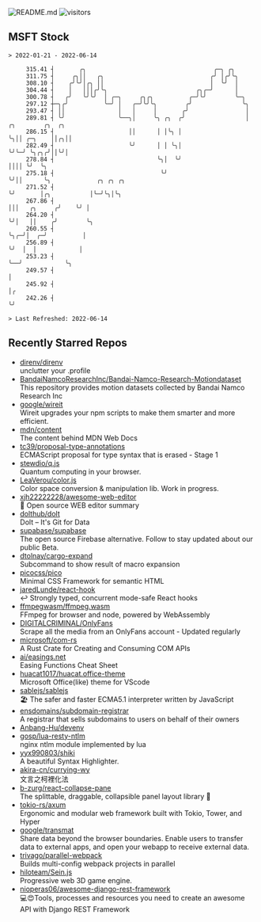![README.md](https://github.com/Gerhut/Gerhut/workflows/README.md/badge.svg)
![visitors](https://visitors.vercel.app/Gerhut/Gerhut?token=8cf69d1f6813d272ef062726b6070c9be4ff72038cfe5a7ded7384a8da65d866)

## MSFT Stock

```
> 2022-01-21 - 2022-06-14

     315.41 ┤       ╭╮                                    ╭─╮ ╭╮                                                 
     311.75 ┤     ╭╮││   ╭╮                              ╭╯ │╭╯╰╮                                                
     308.10 ┤    ╭╯╰╯│╭╮ ││                              │  ╰╯  │                                                
     304.44 ┤    │   │││╭╯╰╮                         ╭╮╭─╯      │                                                
     300.78 ┤   ╭╯   ╰╯╰╯  │ ╭─╮     ╭╮╭╮          ╭─╯╰╯        ╰─╮                                              
     297.12 ┼─╮╭╯          ╰─╯ │   ╭─╯╰╯╰╮        ╭╯              ╰╮                                             
     293.47 ┤ ││               │   │     │       ╭╯                │                                             
     289.81 ┤ ╰╯               ╰──╮│     ╰╮ ╭╮  ╭╯                 │ ╭╮        ╭╮  ╭╮                            
     286.15 ┤                     ││      │ │╰╮ │                  ╰╮││ ╭─╮    ││╭╮││                            
     282.49 ┤                     ╰╯      │ │ ╰╮│                   ╰╯╰─╯ ╰╮╭╮╭╯││╰╯│                            
     278.84 ┤                             ╰╮│  ╰╯                          ││││ ╰╯  ╰╮                           
     275.18 ┤                              ╰╯                              ╰╯││      ╰╮             ╭╮ ╭╮ ╭╮     
     271.52 ┤                                                                ╰╯       │╭╮           │╰─╯╰╮│╰╮    
     267.86 ┤                                                                         │││   ╭╮     ╭╯    ╰╯ │    
     264.20 ┤                                                                         ╰╯│   ││    ╭╯        ╰╮   
     260.55 ┤                                                                           ╰╮╭─╯│  ╭─╯          │   
     256.89 ┤                                                                            ╰╯  │  │            │   
     253.23 ┤                                                                                ╰──╯            ╰╮  
     249.57 ┤                                                                                                 │  
     245.92 ┤                                                                                                 │╭ 
     242.26 ┤                                                                                                 ╰╯ 

> Last Refreshed: 2022-06-14
```

## Recently Starred Repos

- [direnv/direnv](https://github.com/direnv/direnv)  
  unclutter your .profile
- [BandaiNamcoResearchInc/Bandai-Namco-Research-Motiondataset](https://github.com/BandaiNamcoResearchInc/Bandai-Namco-Research-Motiondataset)  
  This repository provides motion datasets collected by Bandai Namco Research Inc
- [google/wireit](https://github.com/google/wireit)  
  Wireit upgrades your npm scripts to make them smarter and more efficient.
- [mdn/content](https://github.com/mdn/content)  
  The content behind MDN Web Docs
- [tc39/proposal-type-annotations](https://github.com/tc39/proposal-type-annotations)  
  ECMAScript proposal for type syntax that is erased - Stage 1
- [stewdio/q.js](https://github.com/stewdio/q.js)  
  Quantum computing in your browser.
- [LeaVerou/color.js](https://github.com/LeaVerou/color.js)  
  Color space conversion & manipulation lib. Work in progress.
- [xjh22222228/awesome-web-editor](https://github.com/xjh22222228/awesome-web-editor)  
  🔨  Open source WEB editor summary
- [dolthub/dolt](https://github.com/dolthub/dolt)  
  Dolt – It's Git for Data
- [supabase/supabase](https://github.com/supabase/supabase)  
  The open source Firebase alternative. Follow to stay updated about our public Beta.
- [dtolnay/cargo-expand](https://github.com/dtolnay/cargo-expand)  
  Subcommand to show result of macro expansion
- [picocss/pico](https://github.com/picocss/pico)  
  Minimal CSS Framework for semantic HTML
- [jaredLunde/react-hook](https://github.com/jaredLunde/react-hook)  
  ↩ Strongly typed, concurrent mode-safe React hooks
- [ffmpegwasm/ffmpeg.wasm](https://github.com/ffmpegwasm/ffmpeg.wasm)  
  FFmpeg for browser and node, powered by WebAssembly
- [DIGITALCRIMINAL/OnlyFans](https://github.com/DIGITALCRIMINAL/OnlyFans)  
  Scrape all the media from an OnlyFans account - Updated regularly
- [microsoft/com-rs](https://github.com/microsoft/com-rs)  
  A Rust Crate for Creating and Consuming COM APIs
- [ai/easings.net](https://github.com/ai/easings.net)  
  Easing Functions Cheat Sheet
- [huacat1017/huacat.office-theme](https://github.com/huacat1017/huacat.office-theme)  
  Microsoft Office(like) theme for VScode
- [sablejs/sablejs](https://github.com/sablejs/sablejs)  
  🏖️ The safer and faster ECMA5.1 interpreter written by JavaScript
- [ensdomains/subdomain-registrar](https://github.com/ensdomains/subdomain-registrar)  
  A registrar that sells subdomains to users on behalf of their owners
- [Anbang-Hu/devenv](https://github.com/Anbang-Hu/devenv)  
- [gosp/lua-resty-ntlm](https://github.com/gosp/lua-resty-ntlm)  
  nginx ntlm module implemented by lua
- [yyx990803/shiki](https://github.com/yyx990803/shiki)  
  A beautiful Syntax Highlighter.
- [akira-cn/currying-wy](https://github.com/akira-cn/currying-wy)  
  文言之柯裡化法
- [b-zurg/react-collapse-pane](https://github.com/b-zurg/react-collapse-pane)  
  The splittable, draggable, collapsible panel layout library 🎉
- [tokio-rs/axum](https://github.com/tokio-rs/axum)  
  Ergonomic and modular web framework built with Tokio, Tower, and Hyper
- [google/transmat](https://github.com/google/transmat)  
  Share data beyond the browser boundaries. Enable users to transfer data to external apps, and open your webapp to receive external data.
- [trivago/parallel-webpack](https://github.com/trivago/parallel-webpack)  
  Builds multi-config webpack projects in parallel
- [hiloteam/Sein.js](https://github.com/hiloteam/Sein.js)  
  Progressive web 3D game engine.
- [nioperas06/awesome-django-rest-framework](https://github.com/nioperas06/awesome-django-rest-framework)  
   💻😍Tools, processes and resources you need to create an awesome API with Django REST Framework
